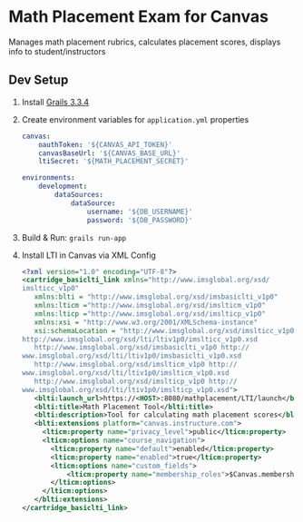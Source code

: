 # Math Placement Exam for Canvas
Manages math placement rubrics, calculates placement scores, displays info to student/instructors

## Dev Setup
1. Install [Grails 3.3.4](https://grails.org/download.html#sdkman)

2. Create environment variables for `application.yml` properties
    ```yaml
    canvas:
        oauthToken: '${CANVAS_API_TOKEN}'
        canvasBaseUrl: '${CANVAS_BASE_URL}'
        ltiSecret: '${MATH_PLACEMENT_SECRET}'
    
    environments:
        development:
            dataSources:
                dataSource:
                    username: '${DB_USERNAME}'
                    password: '${DB_PASSWORD}'
    ```
    
3. Build & Run: `grails run-app`

4. Install LTI in Canvas via XML Config
    ```xml
   <?xml version="1.0" encoding="UTF-8"?>
   <cartridge_basiclti_link xmlns="http://www.imsglobal.org/xsd/
   imslticc_v1p0"
       xmlns:blti = "http://www.imsglobal.org/xsd/imsbasiclti_v1p0"
       xmlns:lticm ="http://www.imsglobal.org/xsd/imslticm_v1p0"
       xmlns:lticp ="http://www.imsglobal.org/xsd/imslticp_v1p0"
       xmlns:xsi = "http://www.w3.org/2001/XMLSchema-instance"
       xsi:schemaLocation = "http://www.imsglobal.org/xsd/imslticc_v1p0
   http://www.imsglobal.org/xsd/lti/ltiv1p0/imslticc_v1p0.xsd
       http://www.imsglobal.org/xsd/imsbasiclti_v1p0 http://
   www.imsglobal.org/xsd/lti/ltiv1p0/imsbasiclti_v1p0.xsd
       http://www.imsglobal.org/xsd/imslticm_v1p0 http://
   www.imsglobal.org/xsd/lti/ltiv1p0/imslticm_v1p0.xsd
       http://www.imsglobal.org/xsd/imslticp_v1p0 http://
   www.imsglobal.org/xsd/lti/ltiv1p0/imslticp_v1p0.xsd">
       <blti:launch_url>https://<HOST>:8080/mathplacement/LTI/launch</blti:launch_url>
       <blti:title>Math Placement Tool</blti:title>
       <blti:description>Tool for calculating math placement scores</blti:description>
       <blti:extensions platform="canvas.instructure.com">
         <lticm:property name="privacy_level">public</lticm:property>
         <lticm:options name="course_navigation">
           <lticm:property name="default">enabled</lticm:property>
           <lticm:property name="enabled">true</lticm:property>
           <lticm:options name="custom_fields">
               <lticm:property name="membership_roles">$Canvas.membership.roles</lticm:property>
           </lticm:options>
         </lticm:options>
       </blti:extensions>
   </cartridge_basiclti_link>
    ```



